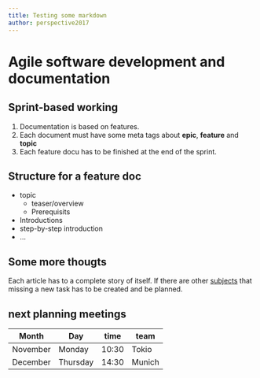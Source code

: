 ```yaml
---
title: Testing some markdown
author: perspective2017
---
```


# Agile software development and documentation

## Sprint-based working

1. Documentation is based on features.
2. Each document must have some meta tags about **epic**, **feature** and **topic**
3. Each feature docu has to be finished at the end of the sprint.

## Structure for a feature doc

* topic
  * teaser/overview
  * Prerequisits
* Introductions
* step-by-step introduction
* ...

## Some more thougts
Each article has to a complete story of itself. If there are other [subjects](http://www.google.de) that missing a new task has to be created and be planned. 

## next planning meetings

| Month | Day | time | team |
| --- | --- | :---: | --- |
| November | Monday | 10:30 | Tokio |
| December | Thursday | 14:30 | Munich | 

